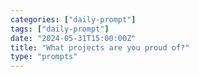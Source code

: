 ```yaml
---
categories: ["daily-prompt"]
tags: ["daily-prompt"]
date: "2024-05-31T15:00:00Z"
title: "What projects are you proud of?"
type: "prompts"
---
```

